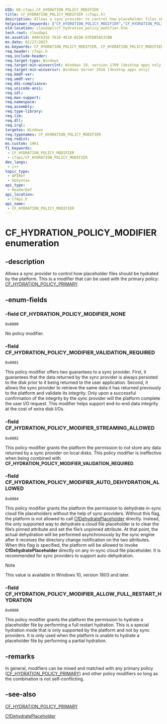 ```yaml
---
UID: NE:cfapi.CF_HYDRATION_POLICY_MODIFIER
title: CF_HYDRATION_POLICY_MODIFIER (cfapi.h)
description: Allows a sync provider to control how placeholder files should be hydrated by the platform. This is a modifier that can be used with the primary policy:\_CF_HYDRATION_POLICY_PRIMARY.
helpviewer_keywords: ["CF_HYDRATION_POLICY_MODIFIER","CF_HYDRATION_POLICY_MODIFIER enumeration","CF_HYDRATION_POLICY_MODIFIER_ALLOW_FULL_RESTART_HYDRATION","CF_HYDRATION_POLICY_MODIFIER_AUTO_DEHYDRATION_ALLOWED","CF_HYDRATION_POLICY_MODIFIER_NONE","CF_HYDRATION_POLICY_MODIFIER_STREAMING_ALLOWED","CF_HYDRATION_POLICY_MODIFIER_VALIDATION_REQUIRED","cfapi/CF_HYDRATION_POLICY_MODIFIER","cfapi/CF_HYDRATION_POLICY_MODIFIER_ALLOW_FULL_RESTART_HYDRATION","cfapi/CF_HYDRATION_POLICY_MODIFIER_AUTO_DEHYDRATION_ALLOWED","cfapi/CF_HYDRATION_POLICY_MODIFIER_NONE","cfapi/CF_HYDRATION_POLICY_MODIFIER_STREAMING_ALLOWED","cfapi/CF_HYDRATION_POLICY_MODIFIER_VALIDATION_REQUIRED","cloudApi.cf_hydration_policy_modifier"]
old-location: cloudapi\cf_hydration_policy_modifier.htm
tech.root: cloudapi
ms.assetid: A98C635E-7E18-4E18-B19A-D3FD85A53CBB
ms.date: 02/27/2023
ms.keywords: CF_HYDRATION_POLICY_MODIFIER, CF_HYDRATION_POLICY_MODIFIER enumeration, CF_HYDRATION_POLICY_MODIFIER_ALLOW_FULL_RESTART_HYDRATION, CF_HYDRATION_POLICY_MODIFIER_AUTO_DEHYDRATION_ALLOWED, CF_HYDRATION_POLICY_MODIFIER_NONE, CF_HYDRATION_POLICY_MODIFIER_STREAMING_ALLOWED, CF_HYDRATION_POLICY_MODIFIER_VALIDATION_REQUIRED, cfapi/CF_HYDRATION_POLICY_MODIFIER, cfapi/CF_HYDRATION_POLICY_MODIFIER_ALLOW_FULL_RESTART_HYDRATION, cfapi/CF_HYDRATION_POLICY_MODIFIER_AUTO_DEHYDRATION_ALLOWED, cfapi/CF_HYDRATION_POLICY_MODIFIER_NONE, cfapi/CF_HYDRATION_POLICY_MODIFIER_STREAMING_ALLOWED, cfapi/CF_HYDRATION_POLICY_MODIFIER_VALIDATION_REQUIRED, cloudApi.cf_hydration_policy_modifier
req.header: cfapi.h
req.include-header: 
req.target-type: Windows
req.target-min-winverclnt: Windows 10, version 1709 [desktop apps only]
req.target-min-winversvr: Windows Server 2016 [desktop apps only]
req.kmdf-ver: 
req.umdf-ver: 
req.ddi-compliance: 
req.unicode-ansi: 
req.idl: 
req.max-support: 
req.namespace: 
req.assembly: 
req.type-library: 
req.lib: 
req.dll: 
req.irql: 
targetos: Windows
req.typenames: CF_HYDRATION_POLICY_MODIFIER
req.redist: 
ms.custom: 19H1
f1_keywords:
 - CF_HYDRATION_POLICY_MODIFIER
 - cfapi/CF_HYDRATION_POLICY_MODIFIER
dev_langs:
 - c++
topic_type:
 - APIRef
 - kbSyntax
api_type:
 - HeaderDef
api_location:
 - CfApi.h
api_name:
 - CF_HYDRATION_POLICY_MODIFIER
---
```


# CF_HYDRATION_POLICY_MODIFIER enumeration

## -description

Allows a sync provider to control how placeholder files should be hydrated by the platform. This is a modifier that can be used with the primary policy: [CF_HYDRATION_POLICY_PRIMARY](/windows/win32/api/cfapi/ne-cfapi-cf_hydration_policy_primary).

## -enum-fields

### -field CF_HYDRATION_POLICY_MODIFIER_NONE

`0x0000`

No policy modifier.

### -field CF_HYDRATION_POLICY_MODIFIER_VALIDATION_REQUIRED

`0x0001`

This policy modifier offers two guarantees to a sync provider. First, it guarantees that the data returned by the sync provider is always persisted to the disk prior to it being returned to the user application. Second, it allows the sync provider to retrieve the same data it has returned previously to the platform and validate its integrity. Only upon a successful confirmation of the integrity by the sync provider will the platform complete the user I/O request. This modifier helps support end-to-end data integrity at the cost of extra disk I/Os.

### -field CF_HYDRATION_POLICY_MODIFIER_STREAMING_ALLOWED

`0x0002`

This policy modifier grants the platform the permission to not store any data returned by a sync provider on local disks. This policy modifier is ineffective when being combined with **CF_HYDRATION_POLICY_MODIFIER_VALIDATION_REQUIRED**.

### -field CF_HYDRATION_POLICY_MODIFIER_AUTO_DEHYDRATION_ALLOWED

`0x0004`

This policy modifier grants the platform the permission to dehydrate in-sync cloud file placeholders without the help of sync providers. Without this flag, the platform is not allowed to call [CfDehydratePlaceholder](/previous-versions/mt827480(v=vs.85)) directly. Instead, the only supported way to dehydrate a cloud file placeholder is to clear the file’s pinned attribute and set the file’s unpinned attribute. At that point, the actual dehydration will be performed asynchronously by the sync engine after it receives the directory change notification on the two attributes. When this flag is specified, the platform will be allowed to invoke **CfDehydratePlaceholder** directly on any in-sync cloud file placeholder. It is recommended for sync providers to support auto-dehydration.

> [!NOTE]
> This value is available in Windows 10, version 1803 and later.

### -field CF_HYDRATION_POLICY_MODIFIER_ALLOW_FULL_RESTART_HYDRATION

`0x0008`

This policy modifier grants the platform the permission to hydrate a placeholder file by performing a full restart hydration. This is a special hydration mode that is only supported by the platform and not by sync providers. It is only used when the platform is unable to hydrate a placeholder file by performing a partial hydration.

## -remarks

In general, modifiers can be mixed and matched with any primary policy ([CF_HYDRATION_POLICY_PRIMARY](/windows/win32/api/cfapi/ne-cfapi-cf_hydration_policy_primary)) and other policy modifiers so long as the combination is not self-conflicting.

## -see-also

[CF_HYDRATION_POLICY_PRIMARY](/windows/win32/api/cfapi/ne-cfapi-cf_hydration_policy_primary)

[CfDehydratePlaceholder](/previous-versions/mt827480(v=vs.85))
